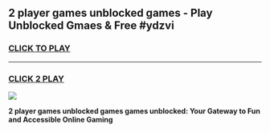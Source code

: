 
## 2 player games unblocked games - Play Unblocked Gmaes & Free #ydzvi
<h3>
<a href="https://news.freeplayer.one?title=2_player_games_unblocked_games&ref=24F">CLICK TO PLAY</a></h3>
<hr>

<h3>
<a href="https://news.freeplayer.one?title=2_player_games_unblocked_games&ref=24F">CLICK 2 PLAY</a>
  
</h3>

<a href="https://news.freeplayer.one?title=2_player_games_unblocked_games&ref=24F/"><img src="https://clearcache.store/games.png"></a>


**2 player games unblocked games games unblocked: Your Gateway to Fun and Accessible Online Gaming**
